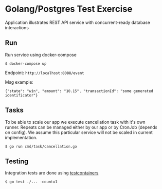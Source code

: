 # Golang/Postgres Test Exercise

Application illustrates REST API service with concurrent-ready database interactions

## Run

Run service using docker-compose

`$ docker-compose up`

Endpoint: `http://localhost:8088/event`

Msg example:
```
{"state": "win", "amount": "10.15", "transactionId": "some generated identificator"}
```

## Tasks

To be able to scale our app we execute cancellation task with it's own runner. Repeats can be managed either by our app or by CronJob (depends on config). We assume this particular service will not be scaled in current implementation.

`$ go run cmd/task/cancellation.go`

## Testing

Integration tests are done using [testcontainers](https://github.com/testcontainers/testcontainers-go)

`$ go test ./... -count=1`



